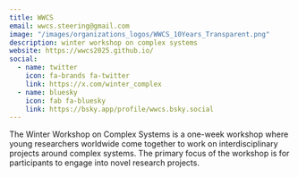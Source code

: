 ```yaml
---
title: WWCS
email: wwcs.steering@gmail.com
image: "/images/organizations_logos/WWCS_10Years_Transparent.png"
description: winter workshop on complex systems
website: https://wwcs2025.github.io/
social:
  - name: twitter
    icon: fa-brands fa-twitter
    link: https://x.com/winter_complex
  - name: bluesky
    icon: fab fa-bluesky
    link: https://bsky.app/profile/wwcs.bsky.social
---
```


The Winter Workshop on Complex Systems is a one-week workshop where young researchers worldwide come together to work on interdisciplinary projects around complex systems.
The primary focus of the workshop is for participants to engage into novel research projects.
